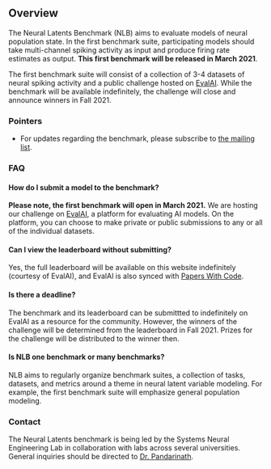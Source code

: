 ## Overview

The Neural Latents Benchmark (NLB) aims to evaluate models of neural population state. In the first benchmark suite, participating models should take multi-channel spiking activity as input and produce firing rate estimates as output. **This first benchmark will be released in March 2021**.

The first benchmark suite will consist of a collection of 3-4 datasets of neural spiking activity and a public challenge hosted on [EvalAI](https://eval.ai/). While the benchmark will be available indefinitely, the challenge will close and announce winners in Fall 2021.

### Pointers
- For updates regarding the benchmark, please subscribe to [the mailing list](https://forms.gle/o7BejfJ2S9hqJpM28).

### FAQ
#### How do I submit a model to the benchmark?
**Please note, the first benchmark will open in March 2021.** We are hosting our challenge on [EvalAI](https://eval.ai/), a platform for evaluating AI models. On the platform, you can choose to make private or public submissions to any or all of the individual datasets.

#### Can I view the leaderboard without submitting?
Yes, the full leaderboard will be available on this website indefinitely (courtesy of EvalAI), and EvalAI is also synced with [Papers With Code](https://paperswithcode.com/).

#### Is there a deadline?
The benchmark and its leaderboard can be submittted to indefinitely on EvalAI as a resource for the community. However, the winners of the challenge will be determined from the leaderboard in Fall 2021. Prizes for the challenge will be distributed to the winner then.

#### Is NLB one benchmark or many benchmarks?
NLB aims to regularly organize benchmark suites, a collection of tasks, datasets, and metrics around a theme in neural latent variable modeling. For example, the first benchmark suite will emphasize general population modeling.

### Contact
The Neural Latents benchmark is being led by the Systems Neural Engineering Lab in collaboration with labs across several universities. General inquiries should be directed to [Dr. Pandarinath](mailto:chethan.pandarinath@emory.edu?subject=[Neural%20Latents]).